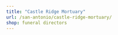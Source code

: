 ```yaml
---
title: "Castle Ridge Mortuary"
url: /san-antonio/castle-ridge-mortuary/
shop: funeral directors
---
```

